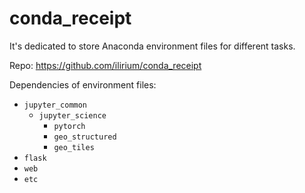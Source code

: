 # conda_receipt

It's dedicated to store Anaconda environment files for different tasks. 

Repo: https://github.com/ilirium/conda_receipt

Dependencies of environment files:
* `jupyter_common`
    * `jupyter_science`
        * `pytorch`
        * `geo_structured`
        * `geo_tiles`
* `flask`
* `web`
* `etc`
    